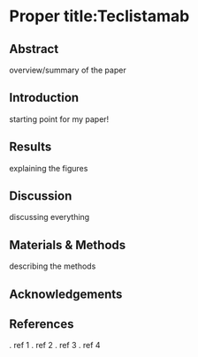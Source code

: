 # Proper title:Teclistamab

## Abstract
overview/summary of the paper

## Introduction
starting point for my paper!

## Results
explaining the figures

## Discussion
discussing everything

## Materials & Methods
describing the methods

## Acknowledgements

## References
. ref 1
. ref 2
. ref 3
. ref 4

